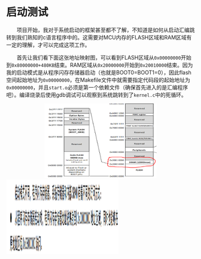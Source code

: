# 启动测试
&emsp;&emsp;项目开始，我对于系统启动的框架甚至都不了解，不知道是如何从启动汇编跳转到我们熟知的c语言程序中的。这需要对MCU内存的FLASH区域和RAM区域有一定的理解，才可以完成这项工作。

&emsp;&emsp;首先让我们看下面这张地址映射图，可以看到FLASH区域从`0x00000000`开始到`0x80000000+480KB`结束。RAM区域从`0x20000000`开始到`0x20010000`结束。因为我的启动模式是从程序闪存存储器启动（也就是BOOT0=BOOT1=0），因此flash空间起始地址为`0x00000000`，在Makefile文件中就需要指定代码段的起始地址为`0x00000000`，并且`start.o`必须是第一个依赖文件（确保首先进入的是汇编程序吧）。编译烧录后使用gdb调试可以观察到系统跳转到了`kernel.c`中的死循环。
<div align=center>
    <img src="../pic/CH32V307地址空间.PNG" alt="image" width="300" height="200">
</div>
<img src="../pic/启动模式.png" alt="image" width="300" height="200">